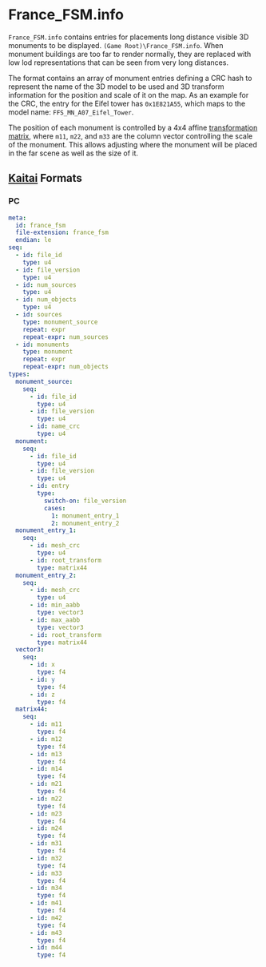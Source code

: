 # France_FSM.info

`France_FSM.info` contains entries for placements long distance visible 3D monuments to be displayed. `(Game Root)\France_FSM.info`.
When monument buildings are too far to render normally, they are replaced with low lod representations that can be seen from very long distances.

The format contains an array of monument entries defining a CRC hash to represent the name of the 3D model to be used and 3D transform information for the position and scale of it on the map.
As an example for the CRC, the entry for the Eifel tower has `0x1E821A55`, which maps to the model name: `FFS_MN_A07_Eifel_Tower`.

The position of each monument is controlled by a 4x4 affine [transformation matrix](https://www.brainvoyager.com/bv/doc/UsersGuide/CoordsAndTransforms/SpatialTransformationMatrices.html), where `m11`, `m22`, and `m33` are the column vector controlling the scale of the monument. This allows adjusting where the monument will be placed in the far scene as well as the size of it.

## [Kaitai](http://kaitai.io/) Formats

### PC

```yaml
meta:
  id: france_fsm
  file-extension: france_fsm
  endian: le
seq:
  - id: file_id
    type: u4
  - id: file_version
    type: u4
  - id: num_sources
    type: u4
  - id: num_objects
    type: u4
  - id: sources
    type: monument_source
    repeat: expr
    repeat-expr: num_sources
  - id: monuments
    type: monument
    repeat: expr
    repeat-expr: num_objects
types:
  monument_source:
    seq:
      - id: file_id
        type: u4
      - id: file_version
        type: u4
      - id: name_crc
        type: u4
  monument:
    seq:
      - id: file_id
        type: u4
      - id: file_version
        type: u4
      - id: entry
        type:
          switch-on: file_version
          cases:
            1: monument_entry_1
            2: monument_entry_2
  monument_entry_1:
    seq:
      - id: mesh_crc
        type: u4
      - id: root_transform
        type: matrix44
  monument_entry_2:
    seq:
      - id: mesh_crc
        type: u4
      - id: min_aabb
        type: vector3
      - id: max_aabb
        type: vector3
      - id: root_transform
        type: matrix44
  vector3:
    seq:
      - id: x
        type: f4
      - id: y
        type: f4
      - id: z
        type: f4
  matrix44:
    seq:
      - id: m11
        type: f4
      - id: m12
        type: f4
      - id: m13
        type: f4
      - id: m14
        type: f4
      - id: m21
        type: f4
      - id: m22
        type: f4
      - id: m23
        type: f4
      - id: m24
        type: f4
      - id: m31
        type: f4
      - id: m32
        type: f4
      - id: m33
        type: f4
      - id: m34
        type: f4
      - id: m41
        type: f4
      - id: m42
        type: f4
      - id: m43
        type: f4
      - id: m44
        type: f4
```

